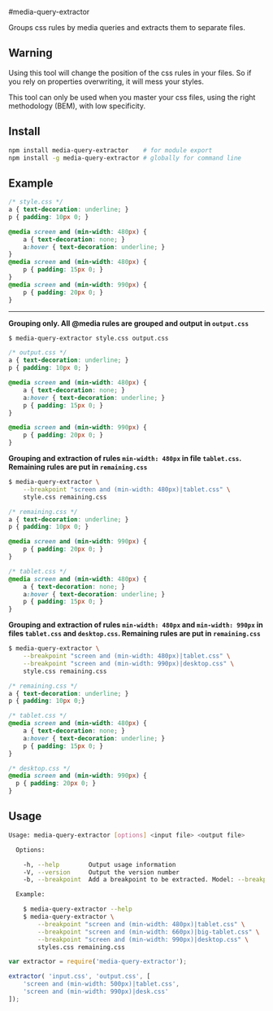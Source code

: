 #media-query-extractor

Groups css rules by media queries and extracts them to separate files.

## Warning

Using this tool will change the position of the css rules in your files. So if you rely on properties overwriting, it will mess your styles. 

This tool can only be used when you master your css files, using the right methodology (BEM), with low specificity.


## Install

```bash
npm install media-query-extractor    # for module export
npm install -g media-query-extractor # globally for command line
```

## Example

```css
/* style.css */
a { text-decoration: underline; }
p { padding: 10px 0; }

@media screen and (min-width: 480px) {
    a { text-decoration: none; }
    a:hover { text-decoration: underline; }
}
@media screen and (min-width: 480px) {
    p { padding: 15px 0; }
}
@media screen and (min-width: 990px) {
    p { padding: 20px 0; }
}
```

---

**Grouping only. All @media rules are grouped and output in ``output.css``**

```bash
$ media-query-extractor style.css output.css
```

```css
/* output.css */
a { text-decoration: underline; }
p { padding: 10px 0; }

@media screen and (min-width: 480px) {
    a { text-decoration: none; }
    a:hover { text-decoration: underline; }
    p { padding: 15px 0; }
}

@media screen and (min-width: 990px) {
    p { padding: 20px 0; }
}
```

**Grouping and extraction of rules ``min-width: 480px`` in file ``tablet.css``. Remaining rules are put in ``remaining.css``**

```bash
$ media-query-extractor \
    --breakpoint "screen and (min-width: 480px)|tablet.css" \
    style.css remaining.css
```

```css
/* remaining.css */
a { text-decoration: underline; }
p { padding: 10px 0; }

@media screen and (min-width: 990px) {
    p { padding: 20px 0; }
}
```

```css
/* tablet.css */
@media screen and (min-width: 480px) {
    a { text-decoration: none; }
    a:hover { text-decoration: underline; }
    p { padding: 15px 0; }
}
```

**Grouping and extraction of rules ``min-width: 480px`` and ``min-width: 990px`` in files ``tablet.css`` and ``desktop.css``. Remaining rules are put in ``remaining.css``**

```bash
$ media-query-extractor \
    --breakpoint "screen and (min-width: 480px)|tablet.css" \
    --breakpoint "screen and (min-width: 990px)|desktop.css" \
    style.css remaining.css
```

```css
/* remaining.css */
a { text-decoration: underline; }
p { padding: 10px 0;}
```

```css
/* tablet.css */
@media screen and (min-width: 480px) {
    a { text-decoration: none; }
    a:hover { text-decoration: underline; }
    p { padding: 15px 0; }
}
```

```css
/* desktop.css */
@media screen and (min-width: 990px) {
  p { padding: 20px 0; }
}
```

## Usage

```bash
Usage: media-query-extractor [options] <input file> <output file>

  Options:

    -h, --help        Output usage information
    -V, --version     Output the version number
    -b, --breakpoint  Add a breakpoint to be extracted. Model: --breakpoint "media query string[|output file name]"

  Example:

    $ media-query-extractor --help
    $ media-query-extractor \
        --breakpoint "screen and (min-width: 480px)|tablet.css" \
        --breakpoint "screen and (min-width: 660px)|big-tablet.css" \
        --breakpoint "screen and (min-width: 990px)|desktop.css" \
        styles.css remaining.css
```

```js
var extractor = require('media-query-extractor');

extractor( 'input.css', 'output.css', [
    'screen and (min-width: 500px)|tablet.css',
    'screen and (min-width: 990px)|desk.css'
]);
```

